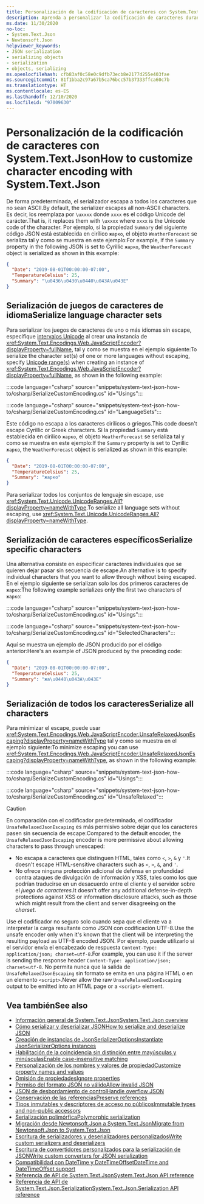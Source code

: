 ```yaml
---
title: Personalización de la codificación de caracteres con System.Text.Json
description: Aprenda a personalizar la codificación de caracteres durante la serialización y deserialización de JSON en .NET.
ms.date: 11/30/2020
no-loc:
- System.Text.Json
- Newtonsoft.Json
helpviewer_keywords:
- JSON serialization
- serializing objects
- serialization
- objects, serializing
ms.openlocfilehash: cfb83af0c58e0c9dfb73ecb8e2177d255e403fae
ms.sourcegitcommit: 81f1bba2c97a67b5ca76bcc57b37333ffca60c7b
ms.translationtype: HT
ms.contentlocale: es-ES
ms.lasthandoff: 12/10/2020
ms.locfileid: "97009630"
---
```

# <a name="how-to-customize-character-encoding-with-no-locsystemtextjson"></a><span data-ttu-id="d29fc-103">Personalización de la codificación de caracteres con System.Text.Json</span><span class="sxs-lookup"><span data-stu-id="d29fc-103">How to customize character encoding with System.Text.Json</span></span>

<span data-ttu-id="d29fc-104">De forma predeterminada, el serializador escapa a todos los caracteres que no sean ASCII.</span><span class="sxs-lookup"><span data-stu-id="d29fc-104">By default, the serializer escapes all non-ASCII characters.</span></span> <span data-ttu-id="d29fc-105">Es decir, los reemplaza por `\uxxxx` donde `xxxx` es el código Unicode del carácter.</span><span class="sxs-lookup"><span data-stu-id="d29fc-105">That is, it replaces them with `\uxxxx` where `xxxx` is the Unicode code of the character.</span></span> <span data-ttu-id="d29fc-106">Por ejemplo, si la propiedad `Summary` del siguiente código JSON está establecida en cirílico `жарко`, el objeto `WeatherForecast` se serializa tal y como se muestra en este ejemplo:</span><span class="sxs-lookup"><span data-stu-id="d29fc-106">For example, if the `Summary` property in the following JSON is set to Cyrillic `жарко`, the `WeatherForecast` object is serialized as shown in this example:</span></span>

```json
{
  "Date": "2019-08-01T00:00:00-07:00",
  "TemperatureCelsius": 25,
  "Summary": "\u0436\u0430\u0440\u043A\u043E"
}
```

## <a name="serialize-language-character-sets"></a><span data-ttu-id="d29fc-107">Serialización de juegos de caracteres de idioma</span><span class="sxs-lookup"><span data-stu-id="d29fc-107">Serialize language character sets</span></span>

<span data-ttu-id="d29fc-108">Para serializar los juegos de caracteres de uno o más idiomas sin escape, especifique [intervalos Unicode](xref:System.Text.Unicode.UnicodeRanges) al crear una instancia de <xref:System.Text.Encodings.Web.JavaScriptEncoder?displayProperty=fullName>, tal y como se muestra en el ejemplo siguiente:</span><span class="sxs-lookup"><span data-stu-id="d29fc-108">To serialize the character set(s) of one or more languages without escaping, specify [Unicode range(s)](xref:System.Text.Unicode.UnicodeRanges) when creating an instance of <xref:System.Text.Encodings.Web.JavaScriptEncoder?displayProperty=fullName>, as shown in the following example:</span></span>

:::code language="csharp" source="snippets/system-text-json-how-to/csharp/SerializeCustomEncoding.cs" id="Usings":::

:::code language="csharp" source="snippets/system-text-json-how-to/csharp/SerializeCustomEncoding.cs" id="LanguageSets":::

<span data-ttu-id="d29fc-109">Este código no escapa a los caracteres cirílicos o griegos.</span><span class="sxs-lookup"><span data-stu-id="d29fc-109">This code doesn't escape Cyrillic or Greek characters.</span></span> <span data-ttu-id="d29fc-110">Si la propiedad `Summary` está establecida en cirílico `жарко`, el objeto `WeatherForecast` se serializa tal y como se muestra en este ejemplo:</span><span class="sxs-lookup"><span data-stu-id="d29fc-110">If the `Summary` property is set to Cyrillic `жарко`, the `WeatherForecast` object is serialized as shown in this example:</span></span>

```json
{
  "Date": "2019-08-01T00:00:00-07:00",
  "TemperatureCelsius": 25,
  "Summary": "жарко"
}
```

<span data-ttu-id="d29fc-111">Para serializar todos los conjuntos de lenguaje sin escape, use <xref:System.Text.Unicode.UnicodeRanges.All?displayProperty=nameWithType>.</span><span class="sxs-lookup"><span data-stu-id="d29fc-111">To serialize all language sets without escaping, use <xref:System.Text.Unicode.UnicodeRanges.All?displayProperty=nameWithType>.</span></span>

## <a name="serialize-specific-characters"></a><span data-ttu-id="d29fc-112">Serialización de caracteres específicos</span><span class="sxs-lookup"><span data-stu-id="d29fc-112">Serialize specific characters</span></span>

<span data-ttu-id="d29fc-113">Una alternativa consiste en especificar caracteres individuales que se quieren dejar pasar sin secuencia de escape.</span><span class="sxs-lookup"><span data-stu-id="d29fc-113">An alternative is to specify individual characters that you want to allow through without being escaped.</span></span> <span data-ttu-id="d29fc-114">En el ejemplo siguiente se serializan solo los dos primeros caracteres de `жарко`:</span><span class="sxs-lookup"><span data-stu-id="d29fc-114">The following example serializes only the first two characters of `жарко`:</span></span>

:::code language="csharp" source="snippets/system-text-json-how-to/csharp/SerializeCustomEncoding.cs" id="Usings":::

:::code language="csharp" source="snippets/system-text-json-how-to/csharp/SerializeCustomEncoding.cs" id="SelectedCharacters":::

<span data-ttu-id="d29fc-115">Aquí se muestra un ejemplo de JSON producido por el código anterior:</span><span class="sxs-lookup"><span data-stu-id="d29fc-115">Here's an example of JSON produced by the preceding code:</span></span>

```json
{
  "Date": "2019-08-01T00:00:00-07:00",
  "TemperatureCelsius": 25,
  "Summary": "жа\u0440\u043A\u043E"
}
```

## <a name="serialize-all-characters"></a><span data-ttu-id="d29fc-116">Serialización de todos los caracteres</span><span class="sxs-lookup"><span data-stu-id="d29fc-116">Serialize all characters</span></span>

<span data-ttu-id="d29fc-117">Para minimizar el escape, puede usar <xref:System.Text.Encodings.Web.JavaScriptEncoder.UnsafeRelaxedJsonEscaping?displayProperty=nameWithType> tal y como se muestra en el ejemplo siguiente:</span><span class="sxs-lookup"><span data-stu-id="d29fc-117">To minimize escaping you can use <xref:System.Text.Encodings.Web.JavaScriptEncoder.UnsafeRelaxedJsonEscaping?displayProperty=nameWithType>, as shown in the following example:</span></span>

:::code language="csharp" source="snippets/system-text-json-how-to/csharp/SerializeCustomEncoding.cs" id="Usings":::

:::code language="csharp" source="snippets/system-text-json-how-to/csharp/SerializeCustomEncoding.cs" id="UnsafeRelaxed":::

> [!CAUTION]
> <span data-ttu-id="d29fc-118">En comparación con el codificador predeterminado, el codificador `UnsafeRelaxedJsonEscaping` es más permisivo sobre dejar que los caracteres pasen sin secuencia de escape:</span><span class="sxs-lookup"><span data-stu-id="d29fc-118">Compared to the default encoder, the `UnsafeRelaxedJsonEscaping` encoder is more permissive about allowing characters to pass through unescaped:</span></span>
>
> * <span data-ttu-id="d29fc-119">No escapa a caracteres que distinguen HTML, tales como `<`, `>`, `&` y `'`.</span><span class="sxs-lookup"><span data-stu-id="d29fc-119">It doesn't escape HTML-sensitive characters such as `<`, `>`, `&`, and `'`.</span></span>
> * <span data-ttu-id="d29fc-120">No ofrece ninguna protección adicional de defensa en profundidad contra ataques de divulgación de información y XSS, tales como los que podrían traducirse en un desacuerdo entre el cliente y el servidor sobre el *juego de caracteres*.</span><span class="sxs-lookup"><span data-stu-id="d29fc-120">It doesn't offer any additional defense-in-depth protections against XSS or information disclosure attacks, such as those which might result from the client and server disagreeing on the *charset*.</span></span>
>
> <span data-ttu-id="d29fc-121">Use el codificador no seguro solo cuando sepa que el cliente va a interpretar la carga resultante como JSON con codificación UTF-8.</span><span class="sxs-lookup"><span data-stu-id="d29fc-121">Use the unsafe encoder only when it's known that the client will be interpreting the resulting payload as UTF-8 encoded JSON.</span></span> <span data-ttu-id="d29fc-122">Por ejemplo, puede utilizarlo si el servidor envía el encabezado de respuesta `Content-Type: application/json; charset=utf-8`.</span><span class="sxs-lookup"><span data-stu-id="d29fc-122">For example, you can use it if the server is sending the response header `Content-Type: application/json; charset=utf-8`.</span></span> <span data-ttu-id="d29fc-123">No permita nunca que la salida de `UnsafeRelaxedJsonEscaping` sin formato se emita en una página HTML o en un elemento `<script>`.</span><span class="sxs-lookup"><span data-stu-id="d29fc-123">Never allow the raw `UnsafeRelaxedJsonEscaping` output to be emitted into an HTML page or a `<script>` element.</span></span>

## <a name="see-also"></a><span data-ttu-id="d29fc-124">Vea también</span><span class="sxs-lookup"><span data-stu-id="d29fc-124">See also</span></span>

* [<span data-ttu-id="d29fc-125">Información general de System.Text.Json</span><span class="sxs-lookup"><span data-stu-id="d29fc-125">System.Text.Json overview</span></span>](system-text-json-overview.md)
* [<span data-ttu-id="d29fc-126">Cómo serializar y deserializar JSON</span><span class="sxs-lookup"><span data-stu-id="d29fc-126">How to serialize and deserialize JSON</span></span>](system-text-json-how-to.md)
* [<span data-ttu-id="d29fc-127">Creación de instancias de JsonSerializerOptions</span><span class="sxs-lookup"><span data-stu-id="d29fc-127">Instantiate JsonSerializerOptions instances</span></span>](system-text-json-configure-options.md)
* [<span data-ttu-id="d29fc-128">Habilitación de la coincidencia sin distinción entre mayúsculas y minúsculas</span><span class="sxs-lookup"><span data-stu-id="d29fc-128">Enable case-insensitive matching</span></span>](system-text-json-character-casing.md)
* [<span data-ttu-id="d29fc-129">Personalización de los nombres y valores de propiedad</span><span class="sxs-lookup"><span data-stu-id="d29fc-129">Customize property names and values</span></span>](system-text-json-customize-properties.md)
* [<span data-ttu-id="d29fc-130">Omisión de propiedades</span><span class="sxs-lookup"><span data-stu-id="d29fc-130">Ignore properties</span></span>](system-text-json-ignore-properties.md)
* [<span data-ttu-id="d29fc-131">Permiso del formato JSON no válido</span><span class="sxs-lookup"><span data-stu-id="d29fc-131">Allow invalid JSON</span></span>](system-text-json-invalid-json.md)
* [<span data-ttu-id="d29fc-132">JSON de desbordamiento de control</span><span class="sxs-lookup"><span data-stu-id="d29fc-132">Handle overflow JSON</span></span>](system-text-json-handle-overflow.md)
* [<span data-ttu-id="d29fc-133">Conservación de las referencias</span><span class="sxs-lookup"><span data-stu-id="d29fc-133">Preserve references</span></span>](system-text-json-preserve-references.md)
* [<span data-ttu-id="d29fc-134">Tipos inmutables y descriptores de acceso no públicos</span><span class="sxs-lookup"><span data-stu-id="d29fc-134">Immutable types and non-public accessors</span></span>](system-text-json-immutability.md)
* [<span data-ttu-id="d29fc-135">Serialización polimórfica</span><span class="sxs-lookup"><span data-stu-id="d29fc-135">Polymorphic serialization</span></span>](system-text-json-polymorphism.md)
* [<span data-ttu-id="d29fc-136">Migración desde Newtonsoft.Json a System.Text.Json</span><span class="sxs-lookup"><span data-stu-id="d29fc-136">Migrate from Newtonsoft.Json to System.Text.Json</span></span>](system-text-json-migrate-from-newtonsoft-how-to.md)
* [<span data-ttu-id="d29fc-137">Escritura de serializadores y deserializadores personalizados</span><span class="sxs-lookup"><span data-stu-id="d29fc-137">Write custom serializers and deserializers</span></span>](write-custom-serializer-deserializer.md)
* [<span data-ttu-id="d29fc-138">Escritura de convertidores personalizados para la serialización de JSON</span><span class="sxs-lookup"><span data-stu-id="d29fc-138">Write custom converters for JSON serialization</span></span>](system-text-json-converters-how-to.md)
* [<span data-ttu-id="d29fc-139">Compatibilidad con DateTime y DateTimeOffset</span><span class="sxs-lookup"><span data-stu-id="d29fc-139">DateTime and DateTimeOffset support</span></span>](../datetime/system-text-json-support.md)
* <span data-ttu-id="d29fc-140">[Referencia de API de System.Text.Json](xref:System.Text.Json)</span><span class="sxs-lookup"><span data-stu-id="d29fc-140">[System.Text.Json API reference](xref:System.Text.Json)</span></span>
* <span data-ttu-id="d29fc-141">[Referencia de API de System.Text.Json.Serialization](xref:System.Text.Json.Serialization)</span><span class="sxs-lookup"><span data-stu-id="d29fc-141">[System.Text.Json.Serialization API reference](xref:System.Text.Json.Serialization)</span></span>

